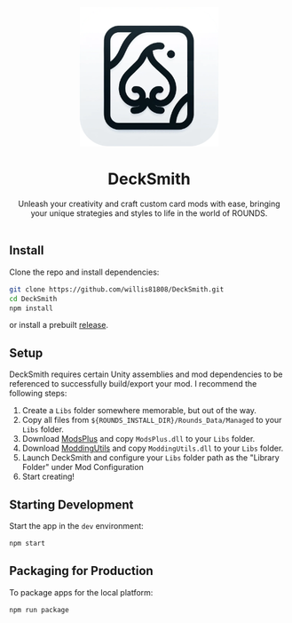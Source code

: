 <div align="center">
  <img src="./assets/icon.png" width="250px" style="user-select: none;" />
  <h1>DeckSmith</h1>
  Unleash your creativity and craft custom card mods with ease, bringing your unique strategies and styles to life in the world of ROUNDS.
</div>

<br>

## Install

Clone the repo and install dependencies:

```bash
git clone https://github.com/willis81808/DeckSmith.git
cd DeckSmith
npm install
```

or install a prebuilt [release](https://github.com/willis81808/DeckSmith/releases).

## Setup

DeckSmith requires certain Unity assemblies and mod dependencies to be referenced to successfully build/export your mod. I recommend the following steps:

1. Create a `Libs` folder somewhere memorable, but out of the way.
2. Copy all files from `${ROUNDS_INSTALL_DIR}/Rounds_Data/Managed` to your `Libs` folder.
3. Download [ModsPlus](https://rounds.thunderstore.io/package/willis81808/ModsPlus/) and copy `ModsPlus.dll` to your `Libs` folder.
4. Download [ModdingUtils](https://rounds.thunderstore.io/package/Pykess/ModdingUtils/) and copy `ModdingUtils.dll` to your `Libs` folder.
5. Launch DeckSmith and configure your `Libs` folder path as the "Library Folder" under Mod Configuration
6. Start creating!

## Starting Development

Start the app in the `dev` environment:

```bash
npm start
```

## Packaging for Production

To package apps for the local platform:

```bash
npm run package
```
